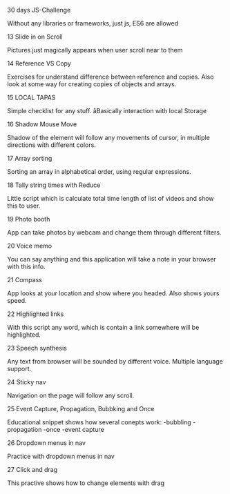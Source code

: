 30 days JS-Challenge

Without any libraries or frameworks, just js, ES6 are allowed

13 Slide in on Scroll

Pictures just magically appears when user scroll near to them

14 Reference VS Copy

Exercises for understand difference between reference and copies.
Also look at some way for creating copies of objects and arrays.

15 LOCAL TAPAS

Simple checklist for any stuff. åBasically interaction with local Storage

16 Shadow Mouse Move

Shadow of the element will follow any movements of cursor, in multiple directions with different colors.

17 Array sorting

Sorting an array in alphabetical order, using regular expressions.

18 Tally string times with Reduce

Little script which is calculate total time length of list of videos and show this to user.

19 Photo booth

App can take photos by webcam and change them through different filters.

20 Voice memo

You can say anything and this application will take a note in your browser with this info.

21 Compass

App looks at your location and show where you headed. Also shows yours speed.

22 Highlighted links

With this script any word, which is contain a link somewhere will be highlighted.

23 Speech synthesis

Any text from browser will be sounded by different voice. Multiple language support.

24 Sticky nav

Navigation on the page will follow any scroll.

25 Event Capture, Propagation, Bubbking and Once

Educational snippet shows how several conepts work:
-bubbling
-propagation
-once
-event capture

26 Dropdown menus in nav

Practice with dropdown menus in nav

27 Click and drag

This practive shows how to change elements with drag

